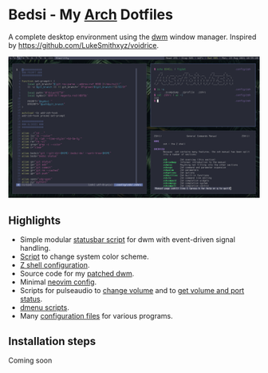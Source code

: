 # Bedsi - My [Arch](https://archlinux.org/) Dotfiles

A complete desktop environment using the [dwm](https://dwm.suckless.org/) window manager. Inspired by https://github.com/LukeSmithxyz/voidrice.

![Screenshot](https://github.com/simtd/bedsi-de/blob/main/Pictures/screenshot.png)

## Highlights
* Simple modular [statusbar script](https://github.com/simtd/bedsi-de/blob/main/.local/bin/statusbar/dwm-status) for dwm with event-driven signal handling.
* [Script](https://github.com/simtd/bedsi-de/blob/main/.local/bin/theme-changer) to change system color scheme.
* [Z shell configuration](https://github.com/simtd/bedsi-de/blob/main/.config/zsh/.zshrc).
* Source code for my [patched dwm](https://github.com/simtd/bedsi-de/tree/main/.local/src/dwm-patched).
* Minimal [neovim config](https://github.com/simtd/bedsi-de/blob/main/.config/nvim/init.vim).
* Scripts for pulseaudio to [change volume](https://github.com/simtd/bedsi-de/blob/main/.local/bin/volume-control) and to [get volume and port status](https://github.com/simtd/bedsi-de/blob/main/.local/bin/statusbar/sb-volume).
* [dmenu scripts](https://github.com/simtd/bedsi-de/tree/main/.local/bin/dmenu).
* Many [configuration files](https://github.com/simtd/bedsi-de/tree/main/.config) for various programs.

## Installation steps
Coming soon
